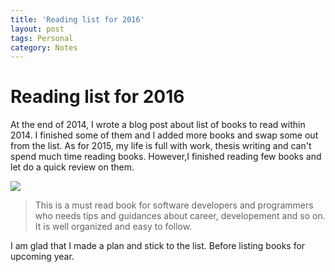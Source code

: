 ```yaml
---
title: 'Reading list for 2016'
layout: post
tags: Personal
category: Notes
---
```

# Reading list for 2016

At the end of 2014, I wrote a blog post about list of books to read within 2014. I finished some of them and I added more books and swap some out from the list. As for 2015, my life is full with work, thesis writing and can't spend much time reading books. However,I finished reading few books and let do a quick review on them.

<img src="http://3.bp.blogspot.com/-gW6eDH0QNXg/UfpJg4LhQGI/AAAAAAAAExE/V-WGcoh2IF8/s1600/being_geek.jpg">

> This is a must read book for software developers and programmers who needs tips and guidances about career, developement and so on. It is well organized and easy to follow. 

I am glad that I made a plan and stick to the list. Before listing books for upcoming year.


  
